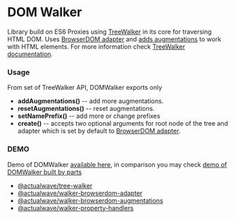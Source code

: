 # DOM Walker

Library build on ES6 Proxies using [TreeWalker](https://github.com/burdiuz/js-tree-walker) in its core for traversing HTML DOM. Uses [BrowserDOM adapter](https://github.com/burdiuz/js-walker-browserdom-adapter) and [adds augmentations](https://github.com/burdiuz/js-walker-browserdom-augmentations) to work with HTML elements. For more information check [TreeWalker documentation](https://github.com/burdiuz/js-tree-walker).

### Usage
From set of TreeWalker API, DOMWalker exports only
* **addAugmentations()** -- add more augmentations.
* **resetAugmentations()** -- reset augmentations.
* **setNamePrefix()** -- add more or change prefixes
* **create()** -- accepts two optional arguments for root node of the tree and adapter which is set by default to [BrowserDOM adapter](https://github.com/burdiuz/js-walker-browserdom-adapter).

### DEMO
Demo of DOMWalker [available here](https://jsfiddle.net/actualwave/98p2750y/), in comparison you may check [demo of DOMWalker built by parts](https://jsfiddle.net/actualwave/p1k4wjy2/)
* [@actualwave/tree-walker](https://github.com/burdiuz/js-tree-walker)
* [@actualwave/walker-browserdom-adapter]( https://github.com/burdiuz/js-walker-browserdom-adapter)
* [@actualwave/walker-browserdom-augmentations](https://github.com/burdiuz/js-walker-browserdom-augmentations)
* [@actualwave/walker-property-handlers](https://github.com/burdiuz/js-walker-property-handlers)
